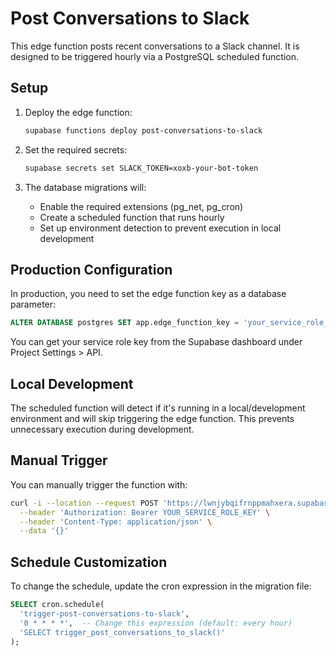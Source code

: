 # Post Conversations to Slack

This edge function posts recent conversations to a Slack channel. It is designed to be triggered hourly via a PostgreSQL scheduled function.

## Setup

1. Deploy the edge function:
   ```bash
   supabase functions deploy post-conversations-to-slack
   ```

2. Set the required secrets:
   ```bash
   supabase secrets set SLACK_TOKEN=xoxb-your-bot-token
   ```

3. The database migrations will:
   - Enable the required extensions (pg_net, pg_cron)
   - Create a scheduled function that runs hourly
   - Set up environment detection to prevent execution in local development

## Production Configuration

In production, you need to set the edge function key as a database parameter:

```sql
ALTER DATABASE postgres SET app.edge_function_key = 'your_service_role_key_here';
```

You can get your service role key from the Supabase dashboard under Project Settings > API.

## Local Development

The scheduled function will detect if it's running in a local/development environment and will skip triggering the edge function. This prevents unnecessary execution during development.

## Manual Trigger

You can manually trigger the function with:

```bash
curl -i --location --request POST 'https://lwnjybqifrnppmahxera.supabase.co/functions/v1/post-conversations-to-slack' \
  --header 'Authorization: Bearer YOUR_SERVICE_ROLE_KEY' \
  --header 'Content-Type: application/json' \
  --data '{}'
```

## Schedule Customization

To change the schedule, update the cron expression in the migration file:

```sql
SELECT cron.schedule(
  'trigger-post-conversations-to-slack',
  '0 * * * *',  -- Change this expression (default: every hour)
  'SELECT trigger_post_conversations_to_slack()'
);
``` 